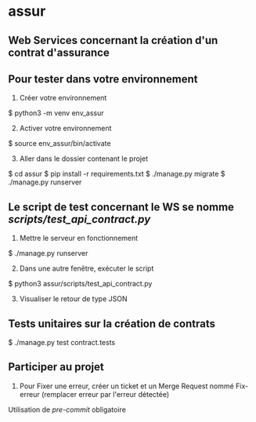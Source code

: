 # assur

Web Services concernant la création d'un contrat d'assurance
------------------------------------------------------------

Pour tester dans votre environnement
-

1) Créer votre environnement

$ python3 -m venv env_assur

2) Activer votre environnement

$ source env_assur/bin/activate

3) Aller dans le dossier contenant le projet

$ cd assur
$ pip install -r requirements.txt
$ ./manage.py migrate
$ ./manage.py runserver

Le script de test concernant le WS se nomme *scripts/test_api_contract.py*
--------------------------------------------------------------------------

1) Mettre le serveur en fonctionnement

$ ./manage.py runserver

2) Dans une autre fenêtre, exécuter le script

$ python3 assur/scripts/test_api_contract.py

3) Visualiser le retour de type JSON

Tests unitaires sur la création de contrats
-------------------------------------------

$ ./manage.py test contract.tests

Participer au projet
------

1) Pour Fixer une erreur, créer un ticket et un Merge Request nommé Fix-erreur (remplacer erreur par l'erreur détectée)

Utilisation de *pre-commit* obligatoire
